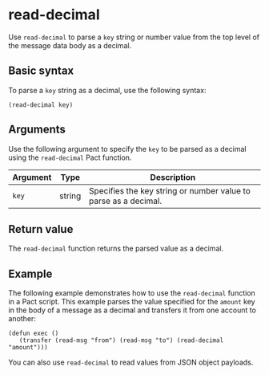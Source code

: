 # read-decimal

Use `read-decimal` to parse a `key` string or number value from the top level of the message data body as a decimal.

## Basic syntax

To parse a `key` string as a decimal, use the following syntax:

```pact
(read-decimal key)
```

## Arguments

Use the following argument to specify the `key` to be parsed as a decimal using the `read-decimal` Pact function.

| Argument | Type | Description |
| --- | --- | --- |
| `key` | string | Specifies the key string or number value to parse as a decimal. |

## Return value

The `read-decimal` function returns the parsed value as a decimal.

## Example

The following example demonstrates how to use the `read-decimal` function in a Pact script. 
This example parses the value specified for the `amount` key in the body of a message as a decimal and transfers it from one account to another:

```pact
(defun exec ()
   (transfer (read-msg "from") (read-msg "to") (read-decimal "amount")))
```

You can also use `read-decimal` to read values from JSON object payloads.
